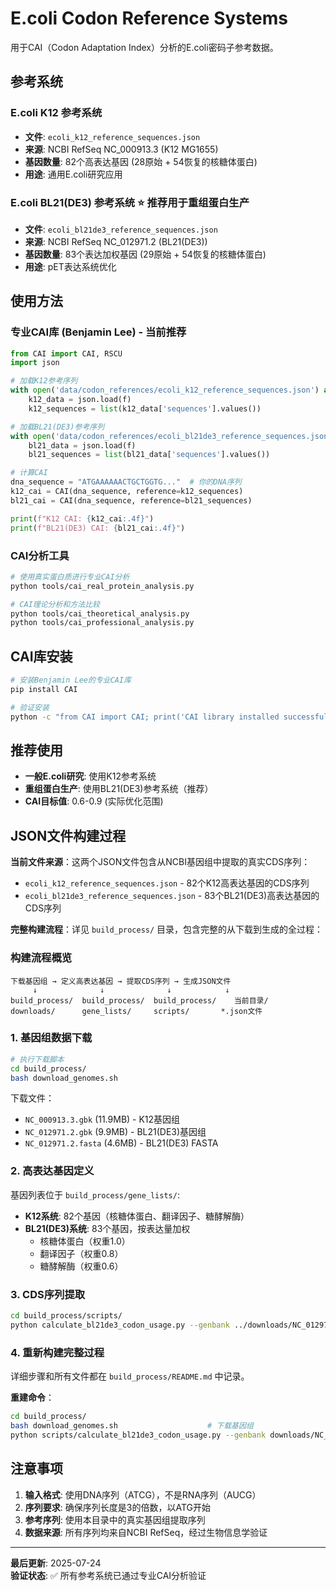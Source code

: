 # E.coli Codon Reference Systems

用于CAI（Codon Adaptation Index）分析的E.coli密码子参考数据。

## 参考系统

### E.coli K12 参考系统
- **文件**: `ecoli_k12_reference_sequences.json`
- **来源**: NCBI RefSeq NC_000913.3 (K12 MG1655)
- **基因数量**: 82个高表达基因 (28原始 + 54恢复的核糖体蛋白)
- **用途**: 通用E.coli研究应用

### E.coli BL21(DE3) 参考系统 ⭐ **推荐用于重组蛋白生产**
- **文件**: `ecoli_bl21de3_reference_sequences.json`  
- **来源**: NCBI RefSeq NC_012971.2 (BL21(DE3))
- **基因数量**: 83个表达加权基因 (29原始 + 54恢复的核糖体蛋白)
- **用途**: pET表达系统优化

## 使用方法

### 专业CAI库 (Benjamin Lee) - 当前推荐
```python
from CAI import CAI, RSCU
import json

# 加载K12参考序列
with open('data/codon_references/ecoli_k12_reference_sequences.json') as f:
    k12_data = json.load(f)
    k12_sequences = list(k12_data['sequences'].values())

# 加载BL21(DE3)参考序列  
with open('data/codon_references/ecoli_bl21de3_reference_sequences.json') as f:
    bl21_data = json.load(f)
    bl21_sequences = list(bl21_data['sequences'].values())

# 计算CAI
dna_sequence = "ATGAAAAAACTGCTGGTG..."  # 你的DNA序列
k12_cai = CAI(dna_sequence, reference=k12_sequences)
bl21_cai = CAI(dna_sequence, reference=bl21_sequences)

print(f"K12 CAI: {k12_cai:.4f}")
print(f"BL21(DE3) CAI: {bl21_cai:.4f}")
```

### CAI分析工具
```bash
# 使用真实蛋白质进行专业CAI分析
python tools/cai_real_protein_analysis.py

# CAI理论分析和方法比较
python tools/cai_theoretical_analysis.py
python tools/cai_professional_analysis.py
```

## CAI库安装
```bash
# 安装Benjamin Lee的专业CAI库
pip install CAI

# 验证安装
python -c "from CAI import CAI; print('CAI library installed successfully')"
```

## 推荐使用
- **一般E.coli研究**: 使用K12参考系统
- **重组蛋白生产**: 使用BL21(DE3)参考系统（推荐）
- **CAI目标值**: 0.6-0.9 (实际优化范围)

## JSON文件构建过程

**当前文件来源**：这两个JSON文件包含从NCBI基因组中提取的真实CDS序列：
- `ecoli_k12_reference_sequences.json` - 82个K12高表达基因的CDS序列
- `ecoli_bl21de3_reference_sequences.json` - 83个BL21(DE3)高表达基因的CDS序列

**完整构建流程**：详见 `build_process/` 目录，包含完整的从下载到生成的全过程：

### 构建流程概览
```
下载基因组 → 定义高表达基因 → 提取CDS序列 → 生成JSON文件
     ↓              ↓              ↓            ↓
build_process/  build_process/  build_process/    当前目录/
downloads/      gene_lists/     scripts/       *.json文件
```

### 1. 基因组数据下载
```bash
# 执行下载脚本
cd build_process/
bash download_genomes.sh
```
下载文件：
- `NC_000913.3.gbk` (11.9MB) - K12基因组
- `NC_012971.2.gbk` (9.9MB) - BL21(DE3)基因组
- `NC_012971.2.fasta` (4.6MB) - BL21(DE3) FASTA

### 2. 高表达基因定义
基因列表位于 `build_process/gene_lists/`:
- **K12系统**: 82个基因（核糖体蛋白、翻译因子、糖酵解酶）
- **BL21(DE3)系统**: 83个基因，按表达量加权
  - 核糖体蛋白（权重1.0）
  - 翻译因子（权重0.8）
  - 糖酵解酶（权重0.6）

### 3. CDS序列提取
```bash
cd build_process/scripts/
python calculate_bl21de3_codon_usage.py --genbank ../downloads/NC_012971.2.gbk
```

### 4. 重新构建完整过程
详细步骤和所有文件都在 `build_process/README.md` 中记录。

**重建命令**：
```bash
cd build_process/
bash download_genomes.sh                    # 下载基因组
python scripts/calculate_bl21de3_codon_usage.py --genbank downloads/NC_012971.2.gbk  # 提取序列
```

## 注意事项
1. **输入格式**: 使用DNA序列（ATCG），不是RNA序列（AUCG）
2. **序列要求**: 确保序列长度是3的倍数，以ATG开始
3. **参考序列**: 使用本目录中的真实基因组提取序列
4. **数据来源**: 所有序列均来自NCBI RefSeq，经过生物信息学验证

---
**最后更新**: 2025-07-24  
**验证状态**: ✅ 所有参考系统已通过专业CAI分析验证